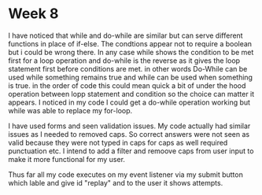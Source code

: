 # Week 8

I have noticed that while and do-while are similar but can serve different functions in place of if-else. The condtions appear not to require a boolean but i could be wrong there. In any case while shows the condition to be met first for a loop operation and do-while is the reverse as it gives the loop statement first before conditions are met. in other words Do-While can be used while something remains true and while can be used when something is true. in the order of code this could mean quick a bit of under the hood operation between lopp statement and condition so the choice can matter it appears. I noticed in my code I could get a do-while operation working but while was able to replace my for-loop.

I have used forms and seen  validation issues. My code actually had similar issues as I needed to removed caps. So correct answers were not seen as valid because they were not typed in caps for caps as well required punctuation etc. I intend to add a filter and remoove caps from user input to make it more functional for my user.

Thus far all my code executes on my event listener via my submit button which lable and give id "replay" and to the user it shows attempts.